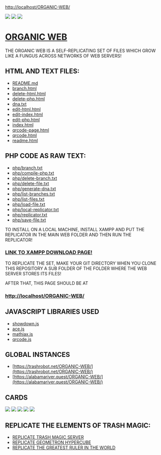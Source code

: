 [http://localhost/ORGANIC-WEB/](http://localhost/ORGANIC-WEB/)

![](qrcode.png)
![](sign.png)
![](qrcode-page.png)

# [ORGANIC WEB](https://github.com/LafeLabs/ORGANIC-WEB)

THE ORGANIC WEB IS A SELF-REPLICATING SET OF FILES WHICH GROW LIKE A FUNGUS ACROSS NETWORKS OF WEB SERVERS!

## HTML AND TEXT FILES:

  - [README.md](README.md)
  - [branch.html](branch.html)
  - [delete-html.html](delete-html.html)
  - [delete-php.html](delete-php.html)
  - [dna.txt](dna.txt)
  - [edit-html.html](edit-html.html)
  - [edit-index.html](edit-index.html)
  - [edit-php.html](edit-php.html)
  - [index.html](index.html)
  - [qrcode-page.html](qrcode-page.html)
  - [qrcode.html](qrcode.html)
  - [readme.html](readme.html)

## PHP CODE AS RAW TEXT:

  - [php/branch.txt](php/branch.txt)
  - [php/compile-php.txt](php/compile-php.txt)
  - [php/delete-branch.txt](php/delete-branch.txt)
  - [php/delete-file.txt](php/delete-file.txt)
  - [php/generate-dna.txt](php/generate-dna.txt)
  - [php/list-branches.txt](php/list-branches.txt)
  - [php/list-files.txt](php/list-files.txt)
  - [php/load-file.txt](php/load-file.txt)
  - [php/local-replicator.txt](php/local-replicator.txt)
  - [php/replicator.txt](php/replicator.txt)
  - [php/save-file.txt](php/save-file.txt)

TO INSTALL ON A LOCAL MACHINE, INSTALL XAMPP AND PUT THE REPLICATOR IN THE MAIN WEB FOLDER AND THEN RUN THE REPLICATOR!

### [LINK TO XAMPP DOWNLOAD PAGE!](https://www.apachefriends.org/)

TO REPLICATE THE SET, MAKE YOUR GIT DIRECTORY WHEN YOU CLONE THIS REPOSITORY A SUB FOLDER OF THE FOLDER WHERE THE WEB SERVER STORES ITS FILES! 

AFTER THAT, THIS PAGE SHOULD BE AT 

### [http://localhost/ORGANIC-WEB/](http://localhost/ORGANIC-WEB/)

## JAVASCRIPT LIBRARIES USED

 - [showdown.js](https://showdownjs.com/)
 - [ace.js](https://ace.c9.io/)
 - [mathjax.js](https://www.mathjax.org/)
 - [qrcode.js](https://davidshimjs.github.io/qrcodejs/)

## GLOBAL INSTANCES

 - [https://trashrobot.net/ORGANIC-WEB/](https://trashrobot.net/ORGANIC-WEB/)
 - [https://alabamariver.quest/ORGANIC-WEB/](https://alabamariver.quest/ORGANIC-WEB/)

## CARDS

![](CARD1.jpg)
![](CARD2.jpg)
![](CARD3.jpg)
![](CARD4.jpg)
![](CARD5.jpg)

## REPLICATE THE ELEMENTS OF TRASH MAGIC:

 -  [REPLICATE TRASH MAGIC SERVER](https://github.com/LafeLabs/REPLICATE-TRASH-MAGIC-SERVER)
 -  [REPLICATE GEOMETRON HYPERCUBE](https://github.com/LAfeLabs/hypercube/)
 -  [REPLICATE THE GREATEST RULER IN THE WORLD](https://the-unit.org/)
  